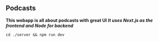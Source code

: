 ## Podcasts
__This webapp is all about podcasts with great UI__
***It uses Next.js as the frontend and Node for backend***

```
cd ./server && npm run dev
```
